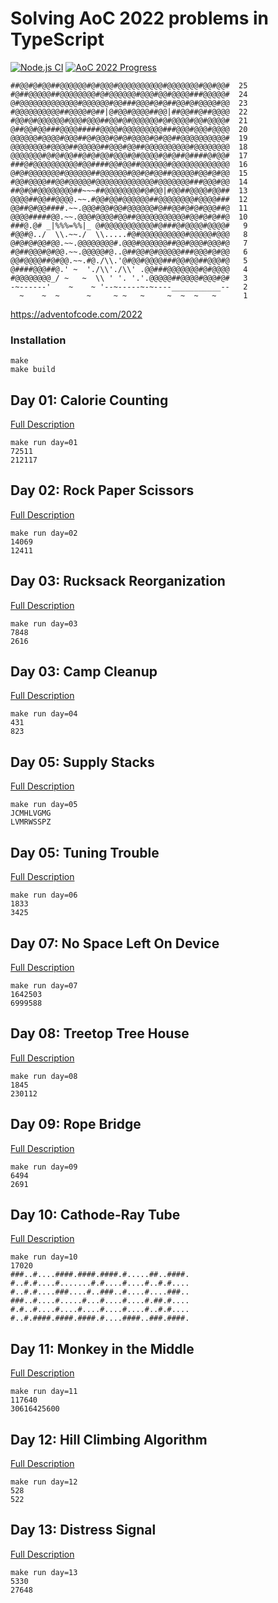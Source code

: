# Solving AoC 2022 problems in TypeScript

[![Node.js CI](https://github.com/hnatiukr/aoc-2022/actions/workflows/node.js.yml/badge.svg)](https://github.com/hnatiukr/aoc-2022/actions/workflows/node.js.yml)
[![AoC 2022 Progress](https://img.shields.io/endpoint?url=https://raw.githubusercontent.com/hnatiukr/aoc-2022/main/.github/badges/2022.json)](/day/)

```console
##@@#@#@@##@@@@@@#@#@@@#@@@@@@@@@@#@@@@@@@#@@#@@#  25
#@##@@@@@##@@@@@@@@#@#@@@@@@#@@@#@@#@@@@###@@@@@#  24
@#@@@@@@@@@@@@@#@@@@@@#@@###@@@#@#@##@@#@#@@@@#@@  23
#@@@@@@@@@@##@@@@#@##|@#@@#@@@@##@@|##@@##@##@@@@  22
#@@#@#@@@@@@#@@@#@@@##@@#@#@@@@@@#@#@@@@#@@#@@@@#  21
@##@@#@@###@@@@#####@@@@#@@@@@@@@@###@@@#@@@#@@@@  20
@@@@@@#@@@@#@@@##@#@@@#@#@#@@@@#@#@@##@@@@@@@@@@#  19
@@@@@@@@#@@@@##@@@@@##@@@#@@##@@@@@@@@@@#@@@@@@@@  18
@@@@@@@#@#@#@@##@#@#@@#@@@#@#@@@@#@#@##@####@#@@#  17
###@#@@@@@@@@@@#@@####@@#@@##@@@@@@#@@@@@@@@@@@@@  16
@#@#@@@@@@@#@@@@@@##@@@@@@#@@#@#@@##@@@@@#@@#@#@@  15
#@@#@@@@##@@#@@@@@#@@@@@@@@@@@@@#@@@@@@@###@@@#@@  14
##@#@#@@@@@@@@##~~~##@@@@@@@@#@#@@|#@@##@@@@#@@##  13
@@@@##@@##@@@@.~~.#@@#@@#@@@@@@##@@@@@@@@#@@@@###  12
@@##@#@@####.~~.@@@#@@#@@#@@@@@@#@##@@#@#@#@@@##@  11
@@@@#####@@.~~.@@@#@@@@#@@##@@@@@@@@@@@#@@#@#@##@  10
###@.@# _|%%%=%%|_ @#@@@@@@@@@@@#@###@#@@@@#@@@@#   9
#@@#@../  \\.~~./  \\.....#@#@@@@@@@@@@#@@@@@#@@@   8
@#@#@#@@#@@.~~.@@@@@@@@#.@@@#@@@@@@##@@#@@@#@@@#@   7
#@##@@@#@#@@.~~.@@@@@#@..@##@@#@#@@@@@###@@@#@#@@   6
@@#@@@@##@#@@.~~.#@./\\.'@#@@#@@@@###@@#@@##@@@#@   5
@####@@@##@.' ~  './\\'./\\' .@@###@@@@@@@#@#@@@@   4
#@@@@@@@@_/ ~   ~  \\ ' '. '.'.@@@@@##@@@@#@@@#@#   3
-~------'    ~    ~ '--~-----~-~----___________--   2
  ~    ~  ~      ~     ~ ~   ~     ~  ~  ~   ~      1
```

https://adventofcode.com/2022

### Installation

```console
make
make build
```

## Day 01: Calorie Counting

[Full Description](https://github.com/hnatiukr/aoc-2022/tree/main/day/01)

```console
make run day=01
72511
212117
```

## Day 02: Rock Paper Scissors

[Full Description](https://github.com/hnatiukr/aoc-2022/tree/main/day/02)

```console
make run day=02
14069
12411
```

## Day 03: Rucksack Reorganization

[Full Description](https://github.com/hnatiukr/aoc-2022/tree/main/day/03)

```console
make run day=03
7848
2616
```

## Day 03: Camp Cleanup

[Full Description](https://github.com/hnatiukr/aoc-2022/tree/main/day/04)

```console
make run day=04
431
823
```

## Day 05: Supply Stacks

[Full Description](https://github.com/hnatiukr/aoc-2022/tree/main/day/05)

```console
make run day=05
JCMHLVGMG
LVMRWSSPZ
```

## Day 05: Tuning Trouble

[Full Description](https://github.com/hnatiukr/aoc-2022/tree/main/day/06)

```console
make run day=06
1833
3425
```

## Day 07: No Space Left On Device

[Full Description](https://github.com/hnatiukr/aoc-2022/tree/main/day/07)

```console
make run day=07
1642503
6999588
```

## Day 08: Treetop Tree House

[Full Description](https://github.com/hnatiukr/aoc-2022/tree/main/day/08)

```console
make run day=08
1845
230112
```

## Day 09: Rope Bridge

[Full Description](https://github.com/hnatiukr/aoc-2022/tree/main/day/09)

```console
make run day=09
6494
2691
```

## Day 10: Cathode-Ray Tube

[Full Description](https://github.com/hnatiukr/aoc-2022/tree/main/day/10)

```console
make run day=10
17020
###..#....####.####.####.#.....##..####.
#..#.#....#.......#.#....#....#..#.#....
#..#.#....###....#..###..#....#....###..
###..#....#.....#...#....#....#.##.#....
#.#..#....#....#....#....#....#..#.#....
#..#.####.####.####.#....####..###.####.
```

## Day 11: Monkey in the Middle

[Full Description](https://github.com/hnatiukr/aoc-2022/tree/main/day/11)

```console
make run day=11
117640
30616425600
```

## Day 12: Hill Climbing Algorithm

[Full Description](https://github.com/hnatiukr/aoc-2022/tree/main/day/12)

```console
make run day=12
528
522
```

## Day 13: Distress Signal

[Full Description](https://github.com/hnatiukr/aoc-2022/tree/main/day/13)

```console
make run day=13
5330
27648
```